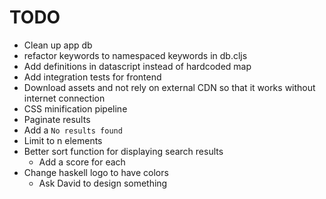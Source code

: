 # TODO

* Clean up app db
* refactor keywords to namespaced keywords in db.cljs
* Add definitions in datascript instead of hardcoded map
* Add integration tests for frontend
* Download assets and not rely on external CDN so that it works without internet connection
* CSS minification pipeline
* Paginate results
* Add a `No results found`
* Limit to n elements
* Better sort function for displaying search results
  * Add a score for each
* Change haskell logo to have colors
  * Ask David to design something
